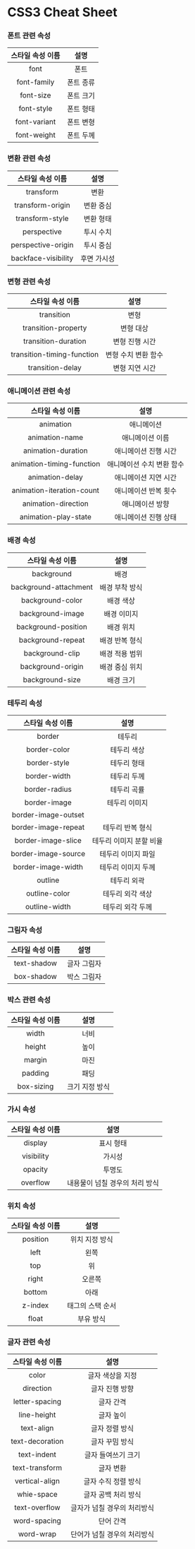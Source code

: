 # CSS3 Cheat Sheet

### 폰트 관련 속성
|스타일 속성 이름|설명|
|:---:|:---:|
|font|폰트|
|font-family|폰트 종류|
|font-size|폰트 크기|
|font-style|폰트 형태|
|font-variant|폰트 변형|
|font-weight|폰트 두께|

### 변환 관련 속성
|스타일 속성 이름|설명|
|:---:|:---:|
|transform|변환|
|transform-origin|변환 중심|
|transform-style|변환 형태|
|perspective|투시 수치|
|perspective-origin|투시 중심|
|backface-visibility|후면 가시성|

### 변형 관련 속성
|스타일 속성 이름|설명|
|:---:|:---:|
|transition|변형|
|transition-property|변형 대상|
|transition-duration|변형 진행 시간|
|transition-timing-function|변형 수치 변환 함수|
|transition-delay|변형 지연 시간|

### 애니메이션 관련 속성
|스타일 속성 이름|설명|
|:---:|:---:|
|animation|애니메이션|
|animation-name|애니메이션 이름|
|animation-duration|애니메이션 진행 시간|
|animation-timing-function|애니메이션 수치 변환 함수|
|animation-delay|애니메이션 지연 시간|
|animation-iteration-count|애니메이션 반복 횟수|
|animation-direction|애니메이션 방향|
|animation-play-state|애니메이션 진행 상태|

### 배경 속성
|스타일 속성 이름|설명|
|:---:|:---:|
|background|배경|
|background-attachment|배경 부착 방식|
|background-color|배경 색상|
|background-image|배경 이미지|
|background-position|배경 위치|
|background-repeat|배경 반복 형식|
|background-clip|배경 적용 범위|
|background-origin|배경 중심 위치|
|background-size|배경 크기|

### 테두리 속성
|스타일 속성 이름|설명|
|:---:|:---:|
|border|테두리|
|border-color|테두리 색상|
|border-style|테두리 형태|
|border-width|테두리 두께|
|border-radius|테두리 곡률|
|border-image|테두리 이미지|
|border-image-outset||
|border-image-repeat|테두리 반복 형식|
|border-image-slice|테두리 이미지 분할 비율|
|border-image-source|테두리 이미지 파일|
|border-image-width|테두리 이미지 두께|
|outline|테두리 외곽|
|outline-color|테두리 외각 색상|
|outline-width|테두리 외각 두께|


### 그림자 속성
|스타일 속성 이름|설명|
|:---:|:---:|
|text-shadow|글자 그림자|
|box-shadow|박스 그림자|

### 박스 관련 속성
|스타일 속성 이름|설명|
|:---:|:---:|
|width|너비|
|height|높이|
|margin|마진|
|padding|패딩|
|box-sizing|크기 지정 방식|

### 가시 속성
|스타일 속성 이름|설명|
|:---:|:---:|
|display|표시 형태|
|visibility|가시성|
|opacity|투명도|
|overflow|내용물이 넘칠 경우의 처리 방식|

### 위치 속성
|스타일 속성 이름|설명|
|:---:|:---:|
|position|위치 지정 방식|
|left|왼쪽|
|top|위|
|right|오른쪽|
|bottom|아래|
|z-index|태그의 스택 순서|
|float|부유 방식|

### 글자 관련 속성
|스타일 속성 이름|설명|
|:---:|:---:|
|color|글자 색상을 지정|
|direction|글자 진행 방향|
|letter-spacing|글자 간격|
|line-height|글자 높이|
|text-align|글자 정렬 방식|
|text-decoration|글자 꾸밈 방식|
|text-indent|글자 들여쓰기 크기|
|text-transform|글자 변환|
|vertical-align|글자 수직 정렬 방식|
|whie-space|글자 공백 처리 방식|
|text-overflow|글자가 넘칠 경우의 처리방식|
|word-spacing|단어 간격|
|word-wrap|단어가 넘칠 경우의 처리방식|
